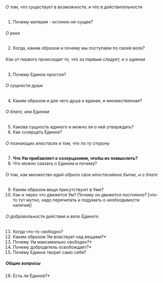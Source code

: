 ###### О том, что существует в возможности, и что в действительности 
1. Почему материя - истинно не-сущее?
###### О роке
2. Когда, каким образом и почему мы поступаем по своей воле?
###### Как от первого происходит то, что за первым следует, и о едином
3. Почему Единое простое?
###### О сущности души
4. Каким образом и для чего душа и единая, и множественная?
###### О благе, или Едином
5. Какова сущность единого и можно ли о ней утверждать?
6. Как созерцать Единое?
###### О познающих ипостасях и том, что по ту сторону
7. **Что Ум прибавляет к созерцаниям, чтобы их помыслить?**
8. Что можно сказать о Едином и почему?
###### О том, как множество идей обрело свое ипостасийное бытие, и о благе
9. Каким образом вещи присутствуют в Уме?
10. Как и через что движется Ум? Почему он движется постоянно? [что-то тут мутно, надо перечитать и подумать о необходимости наличия]
###### О добровольности действия и воле Единого
11. Когда что-то свободно?
12. Каким образом Ум властвует над вещами?*
13. Почему Ум максимально свободен?*
14. Почему добродетель освобождает?*
15. Почему Единое творит само себя?
##### Общие вопросы
16. Есть ли Единое?*